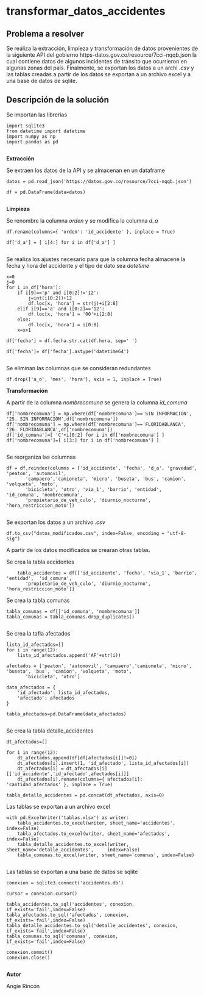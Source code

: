 # transformar_datos_accidentes

## Problema a resolver

Se realiza la extracción, limpieza y transformación de datos provenientes de la siguiente API del gobierno https-datos.gov.co/resource/7cci-nqqb.json la cual contiene datos de algunos incidentes de tránsito que ocurrieron en algunas zonas del país. Finalmente, se exportan los datos a un archi *.csv* y las tablas creadas a partir de los datos se exportan a un archivo excel y a una base de datos de sqlite.

## Descripción de la solución

Se importan las librerias

```
import sqlite3
from datetime import datetime
import numpy as np
import pandas as pd
    
```

**Extracción**

Se extraen los datos de la API y se almacenan en un dataframe

```
datos = pd.read_json('https://datos.gov.co/resource/7cci-nqqb.json')

df = pd.DataFrame(data=datos)
    
```
**Limpieza**

Se renombre la columna *orden* y se modifica la columna *d_a*

```
df.rename(columns={ 'orden': 'id_accidente' }, inplace = True)

df['d_a'] = [ i[4:] for i in df['d_a'] ]
   
```
Se realiza los ajustes necesario para que la columna fecha almacene la fecha y hora del accidente y el tipo de dato sea *datetime*

```
x=0
j=0
for i in df['hora']:   
    if i[9]=='p' and i[0:2]!='12':
        j=int(i[0:2])+12
        df.loc[x, 'hora'] = str(j)+i[2:8]
    elif i[9]=='a' and i[0:2]=='12':
        df.loc[x, 'hora'] = '00'+i[2:8]
    else:
        df.loc[x, 'hora'] = i[0:8]
    x=x+1
    
df['fecha'] = df.fecha.str.cat(df.hora, sep=' ')

df['fecha']= df['fecha'].astype('datetime64')
   
```
Se eliminan las columnas que se consideran redundantes

`df.drop(['a_o', 'mes', 'hora'], axis = 1, inplace = True)`

**Transformación**

A partir de la columna *nombrecomuna* se genera la columna *id_comuna*

```
df['nombrecomuna'] = np.where(df['nombrecomuna']=='SIN INFORMACION', '25. SIN INFORMACION',df['nombrecomuna'])
df['nombrecomuna'] = np.where(df['nombrecomuna']=='FLORIDABLANCA', '26. FLORIDABLANCA',df['nombrecomuna'])
df['id_comuna']=[ 'C'+i[0:2] for i in df['nombrecomuna'] ]
df['nombrecomuna']=[ i[3:] for i in df['nombrecomuna'] ]
   
```
Se reorganiza las columnas

```
df = df.reindex(columns = ['id_accidente', 'fecha', 'd_a', 'gravedad', 'peaton', 'automovil', 
       'campaero','camioneta', 'micro', 'buseta', 'bus', 'camion', 'volqueta', 'moto',
       'bicicleta', 'otro', 'via_1', 'barrio', 'entidad',  'id_comuna', 'nombrecomuna',
       'propietario_de_veh_culo', 'diurnio_nocturno', 'hora_restriccion_moto'])
   
```
Se exportan los datos a un archivo *.csv*

`df.to_csv("datos_modificados.csv", index=False, encoding = "utf-8-sig")`

A partir de los datos modificados se crearan otras tablas.

Se crea la tabla accidentes

```
    tabla_accidentes = df[['id_accidente', 'fecha', 'via_1', 'barrio', 'entidad',  'id_comuna',
       'propietario_de_veh_culo', 'diurnio_nocturno', 'hora_restriccion_moto']]

```
Se crea la tabla comunas

```
tabla_comunas = df[['id_comuna', 'nombrecomuna']]
tabla_comunas = tabla_comunas.drop_duplicates()
   
```

Se crea la tafla afectados

```
lista_id_afectados=[]
for i in range(12):
    lista_id_afectados.append('AF'+str(i))
    
afectados = ['peaton', 'automovil', 'campaero','camioneta', 'micro', 'buseta', 'bus', 'camion', 'volqueta', 'moto',
       'bicicleta', 'otro']

data_afectados = {
    'id_afectado': lista_id_afectados,
    'afectado': afectados
}

tabla_afectados=pd.DataFrame(data_afectados)
   
```

Se crea la tabla detalle_accidentes

```
dt_afectados=[]

for i in range(12):
    dt_afectados.append(df[df[afectados[i]]!=0])
    dt_afectados[i].insert(1, 'id_afectado', lista_id_afectados[i])
    dt_afectados[i] = dt_afectados[i][['id_accidente','id_afectado',afectados[i]]]
    dt_afectados[i].rename(columns={ afectados[i]: 'cantidad_afectados' }, inplace = True)

tabla_detalle_accidentes = pd.concat(dt_afectados, axis=0)

```
Las tablas se exportan a un archivo excel

```
with pd.ExcelWriter('tablas.xlsx') as writer:
    tabla_accidentes.to_excel(writer, sheet_name='accidentes', index=False)  
    tabla_afectados.to_excel(writer, sheet_name='afectados', index=False)
    tabla_detalle_accidentes.to_excel(writer, sheet_name='detalle_accidentes',     index=False)
    tabla_comunas.to_excel(writer, sheet_name='comunas', index=False)
   
```
Las tablas se exportan a una base de datos se sqlite

```
conexion = sqlite3.connect('accidentes.db')

cursor = conexion.cursor()

tabla_accidentes.to_sql('accidentes', conexion, if_exists='fail',index=False)
tabla_afectados.to_sql('afectados', conexion, if_exists='fail',index=False)
tabla_detalle_accidentes.to_sql('detalle_accidentes', conexion, if_exists='fail',index=False)
tabla_comunas.to_sql('comunas', conexion, if_exists='fail',index=False)

conexion.commit()
conexion.close()
   
```

**Autor**

Angie Rincón
